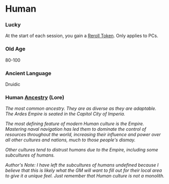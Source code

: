 # Human
### Lucky
At the start of each session, you gain a [Reroll Token](../../Game%20Procedures/Dice%20Rolls/Reroll%20Tokens.md). Only applies to PCs.
### Old Age
80-100
### Ancient Language
Druidic

### Human [Ancestry](Ancestry.md) (Lore)
*The most common ancestry. They are as diverse as they are adaptable. The Ardes Empire is seated in the Capitol City of Imperia.*

*The most defining feature of modern Human culture is the Empire. Mastering naval navigation has led them to dominate the control of resources throughout the world, increasing their influence and power over all other cultures and nations, much to those people's dismay.* 

*Other cultures tend to distrust humans due to the Empire, including some subcultures of humans.*

*Author's Note:*
*I have left the subcultures of humans undefined because I believe that this is likely what the GM will want to fill out for their local area to give it a unique feel. Just remember that Human culture is not a monolith.*